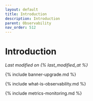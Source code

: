 ```yaml
---
layout: default
title: Introduction
description: Introduction
parent: Observability
nav_order: 512
---
```


# Introduction

*Last modified on {% last_modified_at %}*

{% include banner-upgrade.md %}

{% include what-is-observability.md %}

{% include metrics-monitoring.md %}



